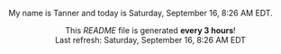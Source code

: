 My name is Tanner and today is Saturday, September 16, 8:26 AM EDT.

<p align="center">This <i>README</i> file is generated <b>every 3 hours</b>!</br>Last refresh: Saturday, September 16, 8:26 AM EDT<br /></p>
